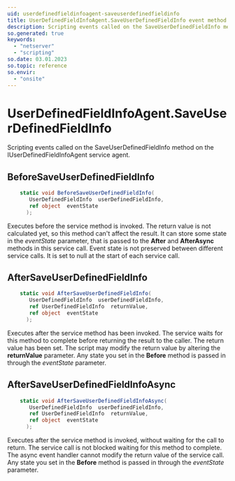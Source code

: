 ```yaml
---
uid: userdefinedfieldinfoagent-saveuserdefinedfieldinfo
title: UserDefinedFieldInfoAgent.SaveUserDefinedFieldInfo event method
description: Scripting events called on the SaveUserDefinedFieldInfo method on the UserDefinedFieldInfoAgent service agent.
so.generated: true
keywords:
  - "netserver"
  - "scripting"
so.date: 03.01.2023
so.topic: reference
so.envir:
  - "onsite"
---
```

# UserDefinedFieldInfoAgent.SaveUserDefinedFieldInfo

Scripting events called on the <see cref='M:SuperOffice.CRM.Services.IUserDefinedFieldInfoAgent.SaveUserDefinedFieldInfo'>SaveUserDefinedFieldInfo</see> method on the <see cref='IUserDefinedFieldInfoAgent'>IUserDefinedFieldInfoAgent</see>  service agent.

## BeforeSaveUserDefinedFieldInfo
```cs
    static void BeforeSaveUserDefinedFieldInfo(
       UserDefinedFieldInfo  userDefinedFieldInfo,
       ref object  eventState
      );
```
Executes before the service method is invoked.
The return value is not calculated yet, so this method can't affect the result.
It can store some state in the *eventState* parameter, that is passed to the **After** and **AfterAsync** methods in this service call.
Event state is not preserved between different service calls. It is set to null at the start of each service call.
## AfterSaveUserDefinedFieldInfo
```cs
    static void AfterSaveUserDefinedFieldInfo(
       UserDefinedFieldInfo  userDefinedFieldInfo,
       ref UserDefinedFieldInfo  returnValue,
       ref object  eventState
      );
```
Executes after the service method has been invoked. The service waits for this method to complete before returning the result to the caller.
The return value has been set. The script may modify the return value by altering the **returnValue** parameter.
Any state you set in the **Before** method is passed in through the *eventState* parameter.
## AfterSaveUserDefinedFieldInfoAsync
```cs
    static void AfterSaveUserDefinedFieldInfoAsync(
       UserDefinedFieldInfo  userDefinedFieldInfo,
       ref UserDefinedFieldInfo  returnValue,
       ref object  eventState
      );
```
Executes after the service method is invoked, without waiting for the call to return.
The service call is not blocked waiting for this method to complete.
The async event handler cannot modify the return value of the service call.
Any state you set in the **Before** method is passed in through the *eventState* parameter.

